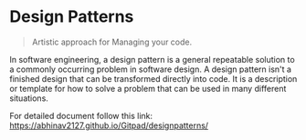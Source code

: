 # Design Patterns
> Artistic approach for Managing your code.

In software engineering, a design pattern is a general repeatable solution to a commonly occurring problem in software design. A design pattern isn't a finished design that can be transformed directly into code. It is a description or template for how to solve a problem that can be used in many different situations.

For detailed document follow this link: https://abhinav2127.github.io/Gitpad/designpatterns/
